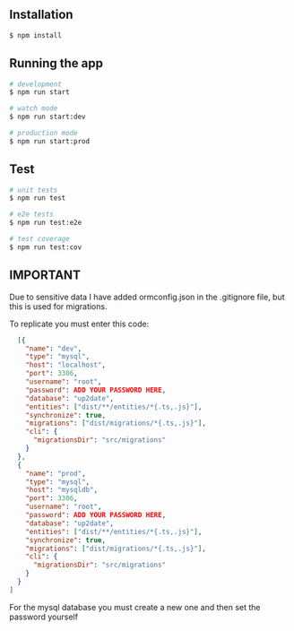 ## Installation

```bash
$ npm install
```

## Running the app

```bash
# development
$ npm run start

# watch mode
$ npm run start:dev

# production mode
$ npm run start:prod
```

## Test

```bash
# unit tests
$ npm run test

# e2e tests
$ npm run test:e2e

# test coverage
$ npm run test:cov
```

## IMPORTANT

Due to sensitive data I have added ormconfig.json in the .gitignore file, but this is used for migrations.

To replicate you must enter this code:

```json
  [{
    "name": "dev",
    "type": "mysql",
    "host": "localhost",
    "port": 3306,
    "username": "root",
    "password": ADD YOUR PASSWORD HERE,
    "database": "up2date",
    "entities": ["dist/**/entities/*{.ts,.js}"],
    "synchronize": true,
    "migrations": ["dist/migrations/*{.ts,.js}"],
    "cli": {
      "migrationsDir": "src/migrations"
    }
  },
  {
    "name": "prod",
    "type": "mysql",
    "host": "mysqldb",
    "port": 3306,
    "username": "root",
    "password": ADD YOUR PASSWORD HERE,
    "database": "up2date",
    "entities": ["dist/**/entities/*{.ts,.js}"],
    "synchronize": true,
    "migrations": ["dist/migrations/*{.ts,.js}"],
    "cli": {
      "migrationsDir": "src/migrations"
    }
  }
]
```

For the mysql database you must create a new one and then set the password yourself
